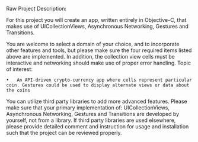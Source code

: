 Raw Project Description:

For this project you will create an app, written entirely in Objective-C, that makes use of UICollectionViews, Asynchronous Networking, Gestures and Transitions.

You are welcome to select a domain of your choice, and to incorporate other features and tools, but please make sure the four required items listed above are implemented. In addition, the collection view cells must be interactive and networking should make use of proper error handling.
Topic of interest:

	•	An API-driven crypto-currency app where cells represent particular coin. Gestures could be used to display alternate views or data about the coins
	
You can utilize third party libraries to add more advanced features. Please make sure that your primary implementation of: UICollectionViews, Asynchronous Networking, Gestures and Transitions are developed by yourself, not from a library. If third party libraries are used elsewhere, please provide detailed comment and instruction for usage and installation such that the project can be reviewed properly.


